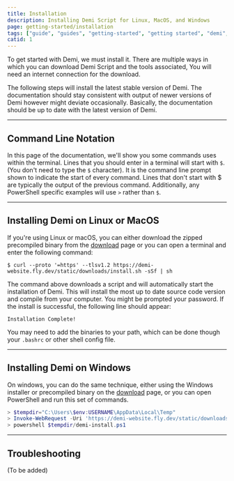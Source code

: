 ```yaml
---
title: Installation
description: Installing Demi Script for Linux, MacOS, and Windows
page: getting-started/installation
tags: ["guide", "guides", "getting-started", "getting started", "demi", "installation"]
catid: 1
---
```


To get started with Demi, we must install it. There are multiple ways in which you can download Demi Script and the tools associated, You will need an internet connection for the download.

The following steps will install the latest stable version of Demi. The documentation should stay consistent with output of newer versions of Demi however might deviate occasionally. Basically, the documentation should be up to date with the latest version of Demi.

---

## Command Line Notation

In this page of the documentation, we'll show you some commands uses within the terminal. Lines that you should enter in a terminal will start with `$`. (You don't need to type the `$` character). It is the command line prompt shown to indicate the start of every command. Lines that don't start with $ are typically the output of the previous command. Additionally, any PowerShell specific examples will use `>` rather than `$`.

---

## Installing Demi on Linux or MacOS

If you're using Linux or macOS, you can either download the zipped precompiled binary from the [download](https://demi-website.fly.dev/downloads) page or you can open a terminal and enter the following command:

```shell
$ curl --proto '=https' --tlsv1.2 https://demi-website.fly.dev/static/downloads/install.sh -sSf | sh
```

The command above downloads a script and will automatically start the installation of Demi. This will install the most up to date source code version and compile from your computer. You might be prompted your password. If the install is successful, the following line should appear:

```
Installation Complete!
```

You may need to add the binaries to your path, which can be done though your `.bashrc` or other shell config file.

---

## Installing Demi on Windows

On windows, you can do the same technique, either using the Windows installer or precompiled binary on the [download](https://demi-website.fly.dev/downloads) page, or you can open PowerShell and run this set of commands.

```powershell
> $tempdir="C:\Users\$env:USERNAME\AppData\Local\Temp"
> Invoke-WebRequest -Uri 'https://demi-website.fly.dev/static/downloads/install.ps1' -OutFile $tempdir/demi-install.ps1
> powershell $tempdir/demi-install.ps1
```

---

## Troubleshooting

(To be added)